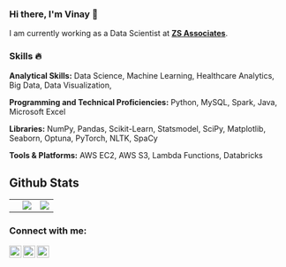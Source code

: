 ### Hi there, I'm Vinay 👋 

I am currently working as a Data Scientist at [**ZS Associates**](https://www.zs.com/). 

### Skills :fire:

**Analytical Skills:**  Data Science, Machine Learning, Healthcare Analytics, Big Data, Data Visualization,

**Programming and Technical Proficiencies:**  Python, MySQL, Spark, Java, Microsoft Excel

**Libraries:** NumPy, Pandas, Scikit-Learn, Statsmodel, SciPy, Matplotlib, Seaborn, Optuna, PyTorch, NLTK, SpaCy

**Tools & Platforms:** AWS EC2, AWS S3, Lambda Functions, Databricks


## Github Stats

<table border="0">
 <tr>
<td class="d-inline">
  <td>
<img src="https://github-readme-stats.vercel.app/api?username=vinay-singh27&count_private=true&show_icons=true" />

</td>

<td>
<img src="https://ionicabizau.github.io/github-profile-languages/api.html?vinay-singh27" />

</td>

</table>

### Connect with me:

[<img align="left" alt="vinay-singh27 | Twitter" width="22px" src="https://cdn.jsdelivr.net/npm/simple-icons@v3/icons/twitter.svg" />][twitter]
[<img align="left" alt="vinay-singh27 | LinkedIn" width="22px" src="https://cdn.jsdelivr.net/npm/simple-icons@v3/icons/linkedin.svg" />][linkedin]
[<img align="left" alt="vinay-singh27 | HackerRank" width="22px" src="https://cdn.jsdelivr.net/npm/simple-icons@v3/icons/hackerrank.svg" />][hackerrank]


[twitter]: https://twitter.com/an_0utlier
[linkedin]: https://linkedin.com/in/vinay-singh27
[hackerrank]: https://hackerrank.com/vinaysin27
